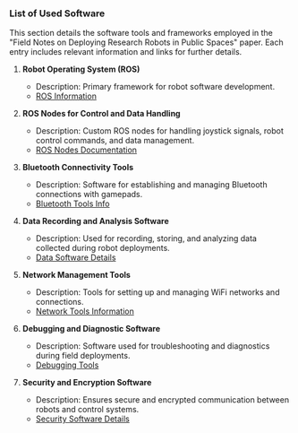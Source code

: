 ### List of Used Software

This section details the software tools and frameworks employed in the "Field Notes on Deploying Research Robots in Public Spaces" paper. Each entry includes relevant information and links for further details.

1. **Robot Operating System (ROS)**
   - Description: Primary framework for robot software development.
   - [ROS Information](https://www.ros.org/)

2. **ROS Nodes for Control and Data Handling**
   - Description: Custom ROS nodes for handling joystick signals, robot control commands, and data management.
   - [ROS Nodes Documentation](#)

3. **Bluetooth Connectivity Tools**
   - Description: Software for establishing and managing Bluetooth connections with gamepads.
   - [Bluetooth Tools Info](#)

4. **Data Recording and Analysis Software**
   - Description: Used for recording, storing, and analyzing data collected during robot deployments.
   - [Data Software Details](#)

5. **Network Management Tools**
   - Description: Tools for setting up and managing WiFi networks and connections.
   - [Network Tools Information](#)

6. **Debugging and Diagnostic Software**
   - Description: Software used for troubleshooting and diagnostics during field deployments.
   - [Debugging Tools](#)

7. **Security and Encryption Software**
   - Description: Ensures secure and encrypted communication between robots and control systems.
   - [Security Software Details](#)
